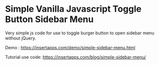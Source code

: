 # Simple Vanilla Javascript Toggle Button Sidebar Menu

Very simple js code for use to toggle burger button to open sidebar menu without jQuery.

Demo : https://insertapps.com/demo/simple-sidebar-menu.html

Tutorial use code: https://insertapps.com/blog/simple-sidebar-menu/
